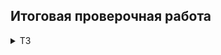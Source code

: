 ## Итоговая проверочная работа
<details><summary>ТЗ</summary>
Создать репозиторий.
Применительно к ЗАДАЧЕ, приложить:<br>
   блок-схему;<br>
   readme;<br>
   собственно код.<br>
Разбить техпроцесс на 4 коммита. <i>Ни слова о с#</i><br>
<b> ЗАДАЧА: </b><br>
Написать программу которая из имеющегося массива строк формирует массив из строк, длина которых меньше либо равна 3 символа.<br>
Первоначальный массив можно ввести с клавиатуры, либо задать на старте выполнения алгоритма. При решении не рекомендуется пользоваться коллекциями, лучше обойтись исключительно массивами.
</details>
